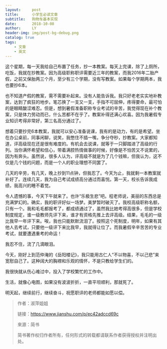 ```yaml
---
layout:     post
title:      小学生必读文章
subtitle:   购物车基本实现
date:       2018-10-08
author:     LY
header-img: img/post-bg-debug.png
catalog: true
tags:
    - 文章
    - 英文
---
```


这个星期，每一天我给自己布置了任务，抄一本教案。每天上完课，除了上厕所，吃饭，我就在抄教案。因为高级职称职评需要近三年的教案，而我2016年二胎产假，之前又保胎两三个月，至少有三个学期，没有写教案。如果每个学期两本，我也要抄6本。

也不知道产假的教案，需不需要补起来。没有人能告诉我。我只好老老实实地补教案，达到了疯狂的地步。笔芯换了一支又一支，手指不可屈伸，疼得要命，最可怕的是眼睛酸涩难忍。但是，想到暑假准备职称专业考试的辛苦，我觉得现在补个教案，只是体力劳动而已，什么苦都不在乎了。教案补得还满心欢喜。因为我暑假专业知识考得非常好，第三名高分通过了。

想着只要抄完6本教案，我就可以安心准备说课，我有的是动力，有的是希望。坐在办公桌前，同事闲聊，说笑，我憋住不插一嘴，争分夺秒，抄教案。大家都知道，评高级现在还是很有难度的。有机会去说课，就等于一只脚踏进了高级的行列。当你满怀希望和信心，带着满腔热情做事的时候，好像是不怕苦又不说累的，因为有奔头。虽然说，很多人认为，评高级不就是为了几个钱嘛，但我认为，这不仅是几个钱的问题，而是一个人的职业理想不同罢了。

几天的辛劳，有几天，晚上抄到11点钟，但我忍了。今天为止，我就剩一本教案就补好了。连续几天，我为自己考试成绩高分通过而喜悦。第一天，校长告诉我成绩，我高兴的睡不着觉。

令人遗憾的事，今天下午就来了。也许“乐极生悲”吧。程老师说，美丽的东西总是充满梦幻的。确实，我的职评好似一场梦。美梦暂时破灭了。我校高级职称名额，只有一个。我和毛毛都报考了，都成绩通过了，虽然我比她考得高很多，但是学校制度规定，谁一级教师先评下来，谁才有资格先推上去评高级。结果，毛毛的一级比我早一年评下来。唉，我也只能默默流泪了。按照这个死制度，明年，如果有其他人去考试，只要他一级评下来比我早，我就得让位了。而我暑假辛辛苦苦的专业考试，就要遭遇重考的命运！

我忍不住，流了几滴眼泪。

今天，刚好上到范仲淹的《岳阳楼记》，我只能用古仁人“不以物喜，不以己悲”来宽慰自己了。这种阔大的胸襟和乐观的情怀，不是只教给学生们的。

我很快就从伤心难过中，投入了学校繁忙的工作中。

生活，就像心电图，如果没有波波折折，一直平坦顺利，那就死了。

明天起，继续前行，继续奋斗，祝愿职评的老师都能如愿以偿。

> 作者：淑萍姐姐
>
> 链接：https://www.jianshu.com/p/ec42adccd69c
>
> 來源：简书
>
> 简书著作权归作者所有，任何形式的转载都请联系作者获得授权并注明出处。
